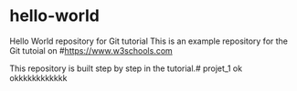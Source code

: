 # hello-world
Hello World repository for Git tutorial
This is an example repository for the Git tutoial on #https://www.w3schools.com

This repository is built step by step in the tutorial.# projet_1 ok
okkkkkkkkkkkk
